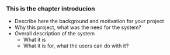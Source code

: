 ### This is the chapter introducion

* Describe here the background and motivation for your project
* Why this project, what was the need for the system?
* Overall description of the system
  * What it is
  * What it is for, what the users can do with it?
